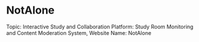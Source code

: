 # NotAlone
Topic: Interactive Study and Collaboration Platform: Study Room Monitoring and Content Moderation System, Website Name: NotAlone
